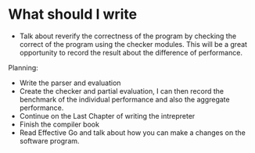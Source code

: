 # What should I write
- Talk about reverify the correctness of the program by checking the correct of the program using the checker modules. This will be a great opportunity to record the
result about the difference of performance. 

Planning:
- Write the parser and evaluation
- Create the checker and partial evaluation, I can then record the benchmark of the individual performance and also the aggregate performance. 
- Continue on the Last Chapter of writing the intrepreter
- Finish the compiler book
- Read Effective Go and talk about how you can make a changes on the software program.

